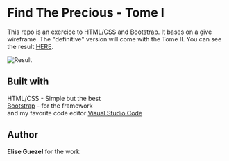 # Find The Precious - Tome I

This repo is an exercice to HTML/CSS and Bootstrap. It bases on a give wireframe. The "definitive" version will come with the Tome II. You can see the result [HERE](https://elisecroft.github.io/Find-the-precious-Integration-1/).

![Result](https://zupimages.net/up/19/40/597i.png)

## Built with

HTML/CSS - Simple but the best  
[Bootstrap](https://getbootstrap.com/) - for the framework  
and my favorite code editor [Visual Studio Code](https://code.visualstudio.com/)

## Author

**Elise Guezel** for the work

